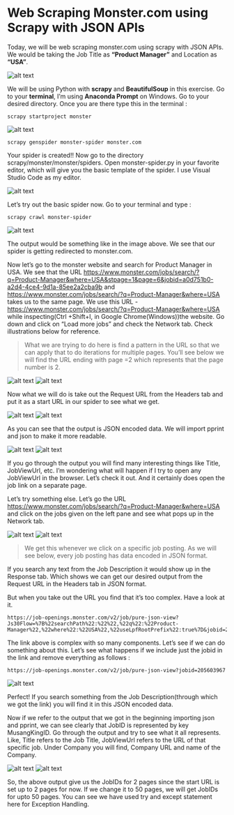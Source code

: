 # Web Scraping Monster.com using Scrapy with JSON APIs

Today, we will be web scraping monster.com using scrapy with JSON APIs. We would be taking the Job Title as **“Product Manager”** and Location as **“USA”**.

![alt text](https://cdn-images-1.medium.com/max/1200/1*bGNqByOzzc7Clx0p_ObHLA.jpeg)

We will be using Python with **scrapy** and **BeautifulSoup** in this exercise. Go to your **terminal**, I’m using **Anaconda Prompt** on Windows. Go to your desired directory. Once you are there type this in the terminal :
```
scrapy startproject monster
```
![alt text](https://cdn-images-1.medium.com/max/800/1*mKC6BRHmSibC0B1YDeS1tQ.jpeg)
```
scrapy genspider monster-spider monster.com
```
Your spider is created!! Now go to the directory scrapy/monster/monster/spiders. Open monster-spider.py in your favorite editor, which will give you the basic template of the spider. I use Visual Studio Code as my editor.

![alt text](https://cdn-images-1.medium.com/max/800/1*m_SiAfqk_e0dQsiYU0fzzg.jpeg)

Let’s try out the basic spider now. Go to your terminal and type :
```
scrapy crawl monster-spider
```
![alt text](https://cdn-images-1.medium.com/max/800/1*gbAS2WeFQFYizyvCAD23ng.jpeg)

The output would be something like in the image above. We see that our spider is getting redirected to monster.com.

Now let’s go to the monster website and search for Product Manager in USA. We see that the URL https://www.monster.com/jobs/search/?q=Product-Manager&where=USA&stpage=1&page=6&jobid=a0d751b0-a2d4-4ce4-9d1a-85ee2a2cba9b and https://www.monster.com/jobs/search/?q=Product-Manager&where=USA takes us to the same page. We use this URL - https://www.monster.com/jobs/search/?q=Product-Manager&where=USA while inspecting(Ctrl +Shift+I, in Google Chrome(Windows))the website. Go down and click on “Load more jobs” and check the Network tab. Check illustrations below for reference.

> What we are trying to do here is find a pattern in the URL so that we can apply that to do iterations for multiple pages. You’ll see below we will find the URL ending with page =2 which represents that the page number is 2.

![alt text](https://cdn-images-1.medium.com/max/1200/1*pNPqGL1B-m2-pdvz32kECQ.jpeg)
![alt text](https://cdn-images-1.medium.com/max/1200/1*LjXsVeKtUVFYyr9AIb8OMg.jpeg)

Now what we will do is take out the Request URL from the Headers tab and put it as a start URL in our spider to see what we get.

![alt text](https://cdn-images-1.medium.com/max/600/1*Oftt-rPWpGGMq9H0iu2w0g.jpeg)
![alt text](https://cdn-images-1.medium.com/max/600/1*hP5BxqIeO9R3d-lA3HeiWw.jpeg)

As you can see that the output is JSON encoded data. We will import pprint and json to make it more readable.

![alt text](https://cdn-images-1.medium.com/max/600/1*d4FpC_JvVMi69I04A6d7wA.jpeg)
![alt text](https://cdn-images-1.medium.com/max/600/1*l2dV2Ao4gihyQ7Ujs9v0uw.jpeg)

If you go through the output you will find many interesting things like Title, JobViewUrl, etc. I’m wondering what will happen if I try to open any JobViewUrl in the browser. Let’s check it out. And it certainly does open the job link on a separate page.

Let’s try something else. Let’s go the URL https://www.monster.com/jobs/search/?q=Product-Manager&where=USA and click on the jobs given on the left pane and see what pops up in the Network tab.

![alt text](https://cdn-images-1.medium.com/max/600/1*vLwa09_Sr_G-H_dDNM87fg.jpeg)
![alt text](https://cdn-images-1.medium.com/max/600/1*dStzYToYMm_XAAxMZCzp8Q.jpeg)

> We get this whenever we click on a specific job posting. As we will see below, every job posting has data encoded in JSON format.

If you search any text from the Job Description it would show up in the Response tab. Which shows we can get our desired output from the Request URL in the Headers tab in JSON format.

But when you take out the URL you find that it’s too complex. Have a look at it.

```
https://job-openings.monster.com/v2/job/pure-json-view?Js30Flow=%7B%22searchPath%22:%22%22,%22q%22:%22Product-Manager%22,%22where%22:%22USA%22,%22useLpfRootPrefix%22:true%7D&jobid=205603967&callback=jQuery33105010418825622995_1551036585977. 
```
The link above is complex with so many components. Let’s see if we can do something about this.
Let’s see what happens if we include just the jobid in the link and remove everything as follows :
```
https://job-openings.monster.com/v2/job/pure-json-view?jobid=205603967
```
![alt text](https://cdn-images-1.medium.com/max/1200/1*F9GLYCpOis6RWMdQvJVW5g.jpeg)

Perfect! If you search something from the Job Description(through which we got the link) you will find it in this JSON encoded data.

Now if we refer to the output that we got in the beginning importing json and pprint, we can see clearly that JobID is represented by key MusangKingID. Go through the output and try to see what it all represents. Like, Title refers to the Job Title, JobViewUrl refers to the URL of that specific job. Under Company you will find, Company URL and name of the Company.

![alt text](https://cdn-images-1.medium.com/max/800/1*Dm22yBEOKAMvPEevWgKrYQ.jpeg)
![alt text](https://cdn-images-1.medium.com/max/800/1*dY02NShcdvM2NEGhFmbzcQ.jpeg)

So, the above output give us the JobIDs for 2 pages since the start URL is set up to 2 pages for now. If we change it to 50 pages, we will get JobIDs for upto 50 pages. You can see we have used try and except statement here for Exception Handling.
















